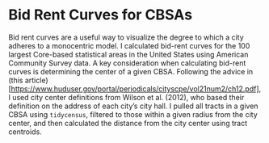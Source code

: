 # Bid Rent Curves for CBSAs

Bid rent curves are a useful way to visualize the degree to which a city adheres to a monocentric model. I calculated bid-rent curves for the 100 largest Core-based statistical areas in the United States using American Community Survey data. A key consideration when calculating bid-rent curves is determining the center of a given CBSA. Following the advice in (this article)[https://www.huduser.gov/portal/periodicals/cityscpe/vol21num2/ch12.pdf], I used city center definitions from Wilson et al. (2012), who based their definition on the address of each city’s city hall. I pulled all tracts in a given CBSA using `tidycensus`, filtered to those within a given radius from the city center, and then calculated the distance from the city center using tract centroids.

